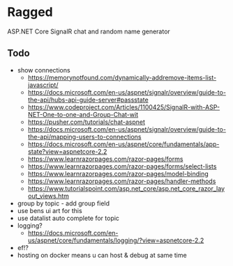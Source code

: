 # Ragged

ASP.NET Core SignalR chat and random name generator

## Todo

- show connections
  - <https://memorynotfound.com/dynamically-addremove-items-list-javascript/>
  - <https://docs.microsoft.com/en-us/aspnet/signalr/overview/guide-to-the-api/hubs-api-guide-server#passstate>
  - <https://www.codeproject.com/Articles/1100425/SignalR-with-ASP-NET-One-to-one-and-Group-Chat-wit>
  - <https://pusher.com/tutorials/chat-aspnet>
  - <https://docs.microsoft.com/en-us/aspnet/signalr/overview/guide-to-the-api/mapping-users-to-connections>
  - <https://docs.microsoft.com/en-us/aspnet/core/fundamentals/app-state?view=aspnetcore-2.2>
  - <https://www.learnrazorpages.com/razor-pages/forms>
  - <https://www.learnrazorpages.com/razor-pages/forms/select-lists>
  - <https://www.learnrazorpages.com/razor-pages/model-binding>
  - <https://www.learnrazorpages.com/razor-pages/handler-methods>
  - <https://www.tutorialspoint.com/asp.net_core/asp.net_core_razor_layout_views.htm>
- group by topic - add group field
- use bens ui art for this
- use datalist auto complete for topic
- logging?
  - <https://docs.microsoft.com/en-us/aspnet/core/fundamentals/logging/?view=aspnetcore-2.2>
- ef!?
- hosting on docker means u can host & debug at same time